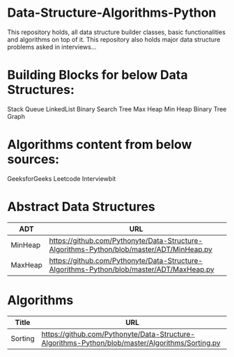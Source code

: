 # Data-Structure-Algorithms-Python
This repository holds, all data structure builder classes, basic functionalities and algorithms on top of it. 
This repository also holds major data structure problems asked in interviews...

# Building Blocks for below Data Structures:
Stack
Queue
LinkedList
Binary Search Tree
Max Heap
Min Heap
Binary Tree
Graph


# Algorithms content from below sources:
GeeksforGeeks
Leetcode
Interviewbit


# Abstract Data Structures
| ADT | URL |
| --- | --- |
| MinHeap | https://github.com/Pythonyte/Data-Structure-Algorithms-Python/blob/master/ADT/MinHeap.py |
| MaxHeap | https://github.com/Pythonyte/Data-Structure-Algorithms-Python/blob/master/ADT/MaxHeap.py |

# Algorithms
| Title | URL |
| --- | --- |
| Sorting | https://github.com/Pythonyte/Data-Structure-Algorithms-Python/blob/master/Algorithms/Sorting.py |
